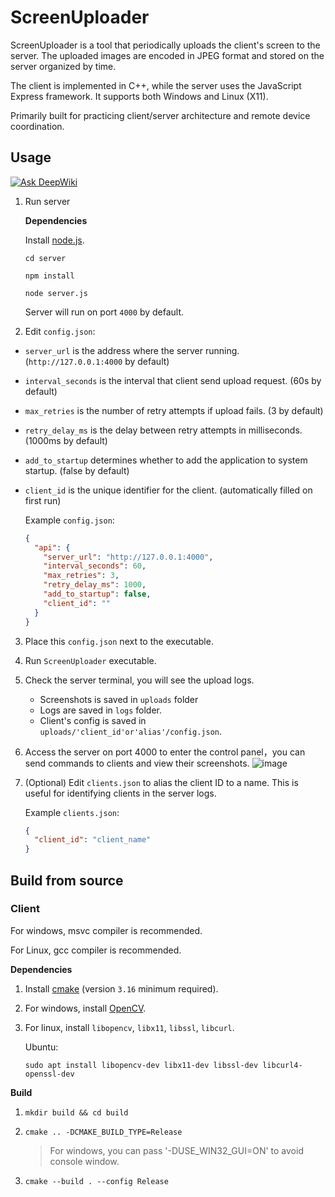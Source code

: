 # ScreenUploader

ScreenUploader is a tool that periodically uploads the client's screen to the server. The uploaded images are encoded in JPEG format and stored on the server organized by time.

The client is implemented in C++, while the server uses the JavaScript Express framework. It supports both Windows and Linux (X11).

Primarily built for practicing client/server architecture and remote device coordination.



## Usage
[![Ask DeepWiki](https://deepwiki.com/badge.svg)](https://deepwiki.com/yuzujr/ScreenUploader)
1. Run server

   **Dependencies**

   Install [node.js](https://nodejs.org/).

   `cd server`

   `npm install`

   `node server.js`

   Server will run on port `4000` by default.

2. Edit `config.json`:

- `server_url` is the address where the server running. (`http://127.0.0.1:4000` by default)
- `interval_seconds` is the interval that client send upload request. (60s by default)
- `max_retries` is the number of retry attempts if upload fails. (3 by default)
- `retry_delay_ms` is the delay between retry attempts in milliseconds. (1000ms by default)
- `add_to_startup` determines whether to add the application to system startup. (false by default)
- `client_id` is the unique identifier for the client. (automatically filled on first run)

   Example `config.json`:
   ```json
   {
     "api": {
       "server_url": "http://127.0.0.1:4000",
       "interval_seconds": 60,
       "max_retries": 3,
       "retry_delay_ms": 1000,
       "add_to_startup": false,
       "client_id": ""
     }
   }
   ```

3. Place this `config.json` next to the executable.

4. Run `ScreenUploader` executable.

5. Check the server terminal, you will see the upload logs.
   - Screenshots is saved in `uploads` folder
   - Logs are saved in `logs` folder.
   - Client's config is saved in `uploads/'client_id'or'alias'/config.json`.

6. Access the server on port 4000 to enter the control panel，you can send commands to clients and view their screenshots.
   ![image](https://github.com/user-attachments/assets/f273fe8f-3650-4c3a-b564-bc78b01b77ca)


8. (Optional) Edit `clients.json` to alias the client ID to a name. This is useful for identifying clients in the server logs.

   Example `clients.json`:
   ```json
   {
     "client_id": "client_name"
   }
   ```



## Build from source

### Client

For windows, msvc compiler is recommended.

For Linux, gcc compiler is recommended.

**Dependencies**

1. Install [cmake](https://cmake.org/download/) (version `3.16` minimum required).

2. For windows, install [OpenCV](https://opencv.org/releases/).

3. For linux, install `libopencv`, `libx11`, `libssl`, `libcurl`.

   Ubuntu:

   `sudo apt install libopencv-dev libx11-dev libssl-dev libcurl4-openssl-dev`

**Build**

1. `mkdir build && cd build`

2. `cmake .. -DCMAKE_BUILD_TYPE=Release`
   
   > For windows, you can pass '-DUSE_WIN32_GUI=ON' to avoid console window.
   
3. `cmake --build . --config Release`
